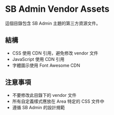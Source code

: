# SB Admin Vendor Assets

這個目錄包含 SB Admin 主題的第三方資源文件。

## 結構
- CSS 使用 CDN 引用，避免修改 vendor 文件
- JavaScript 使用 CDN 引用
- 字體圖示使用 Font Awesome CDN

## 注意事項
- 不要修改此目錄下的 vendor 文件
- 所有自定義樣式應放在 Area 特定的 CSS 文件中
- 遵循 SB Admin 的設計規範